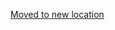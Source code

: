 [Moved to new location](https://github.com/DataTalksClub/machine-learning-zoomcamp/blob/master/05-deployment/09-explore-more.md)